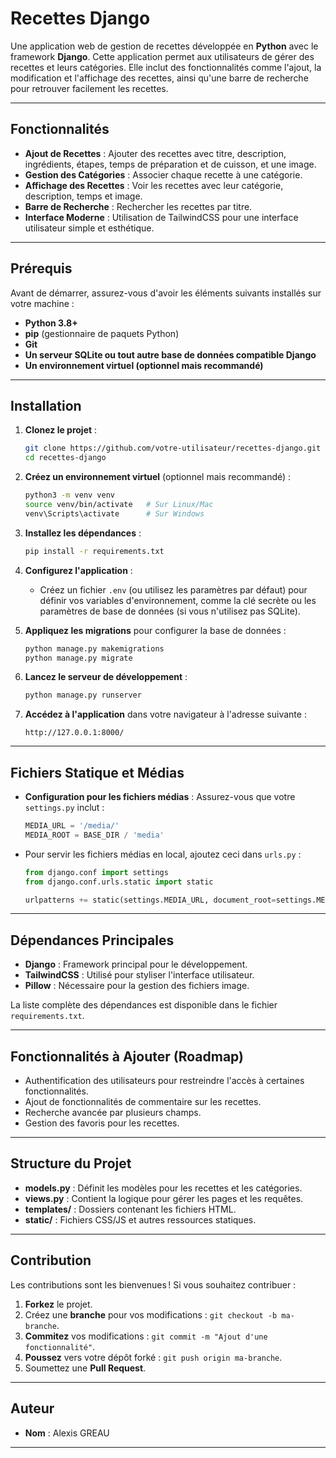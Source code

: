 # Recettes Django

Une application web de gestion de recettes développée en **Python** avec le framework **Django**. Cette application permet aux utilisateurs de gérer des recettes et leurs catégories. Elle inclut des fonctionnalités comme l'ajout, la modification et l'affichage des recettes, ainsi qu'une barre de recherche pour retrouver facilement les recettes.

---

## Fonctionnalités

- **Ajout de Recettes** : Ajouter des recettes avec titre, description, ingrédients, étapes, temps de préparation et de cuisson, et une image.
- **Gestion des Catégories** : Associer chaque recette à une catégorie.
- **Affichage des Recettes** : Voir les recettes avec leur catégorie, description, temps et image.
- **Barre de Recherche** : Rechercher les recettes par titre.
- **Interface Moderne** : Utilisation de TailwindCSS pour une interface utilisateur simple et esthétique.

---

## Prérequis

Avant de démarrer, assurez-vous d'avoir les éléments suivants installés sur votre machine :

- **Python 3.8+**
- **pip** (gestionnaire de paquets Python)
- **Git**
- **Un serveur SQLite ou tout autre base de données compatible Django**
- **Un environnement virtuel (optionnel mais recommandé)**

---

## Installation

1. **Clonez le projet** :

   ```bash
   git clone https://github.com/votre-utilisateur/recettes-django.git
   cd recettes-django
   ```

2. **Créez un environnement virtuel** (optionnel mais recommandé) :

   ```bash
   python3 -m venv venv
   source venv/bin/activate   # Sur Linux/Mac
   venv\Scripts\activate      # Sur Windows
   ```

3. **Installez les dépendances** :

   ```bash
   pip install -r requirements.txt
   ```

4. **Configurez l'application** :

   - Créez un fichier `.env` (ou utilisez les paramètres par défaut) pour définir vos variables d'environnement, comme la clé secrète ou les paramètres de base de données (si vous n'utilisez pas SQLite).

5. **Appliquez les migrations** pour configurer la base de données :

   ```bash
   python manage.py makemigrations
   python manage.py migrate
   ```

6. **Lancez le serveur de développement** :

   ```bash
   python manage.py runserver
   ```

7. **Accédez à l'application** dans votre navigateur à l'adresse suivante :

   ```
   http://127.0.0.1:8000/
   ```

---

## Fichiers Statique et Médias

- **Configuration pour les fichiers médias** : Assurez-vous que votre `settings.py` inclut :

  ```python
  MEDIA_URL = '/media/'
  MEDIA_ROOT = BASE_DIR / 'media'
  ```

- Pour servir les fichiers médias en local, ajoutez ceci dans `urls.py` :

  ```python
  from django.conf import settings
  from django.conf.urls.static import static

  urlpatterns += static(settings.MEDIA_URL, document_root=settings.MEDIA_ROOT)
  ```

---

## Dépendances Principales

- **Django** : Framework principal pour le développement.
- **TailwindCSS** : Utilisé pour styliser l'interface utilisateur.
- **Pillow** : Nécessaire pour la gestion des fichiers image.

La liste complète des dépendances est disponible dans le fichier `requirements.txt`.

---

## Fonctionnalités à Ajouter (Roadmap)

- Authentification des utilisateurs pour restreindre l'accès à certaines fonctionnalités.
- Ajout de fonctionnalités de commentaire sur les recettes.
- Recherche avancée par plusieurs champs.
- Gestion des favoris pour les recettes.

---

## Structure du Projet

- **models.py** : Définit les modèles pour les recettes et les catégories.
- **views.py** : Contient la logique pour gérer les pages et les requêtes.
- **templates/** : Dossiers contenant les fichiers HTML.
- **static/** : Fichiers CSS/JS et autres ressources statiques.

---

## Contribution

Les contributions sont les bienvenues ! Si vous souhaitez contribuer :

1. **Forkez** le projet.
2. Créez une **branche** pour vos modifications : `git checkout -b ma-branche`.
3. **Commitez** vos modifications : `git commit -m "Ajout d'une fonctionnalité"`.
4. **Poussez** vers votre dépôt forké : `git push origin ma-branche`.
5. Soumettez une **Pull Request**.

---

## Auteur

- **Nom** : Alexis GREAU

---